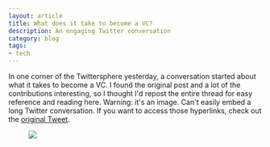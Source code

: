 ```yaml
---
layout: article
title: What does it take to become a VC?
description: An engaging Twitter conversation
category: blog
tags: 
- tech
---
```


<p>In one corner of the Twittersphere yesterday, a conversation started about what it takes to become a VC. I found the original post and a lot of the contributions interesting, so I thought I'd repost the entire thread for easy reference and reading here. Warning: it's an image. Can't easily embed a long Twitter conversation. If you want to access those hyperlinks, check out the <a href="https://twitter.com/km/status/699331671439601666">original Tweet</a>.</p>

<figure>
	<img src="{{ site.url }}/media/img/twitter_convo.jpg" class="img-border">
</figure>
